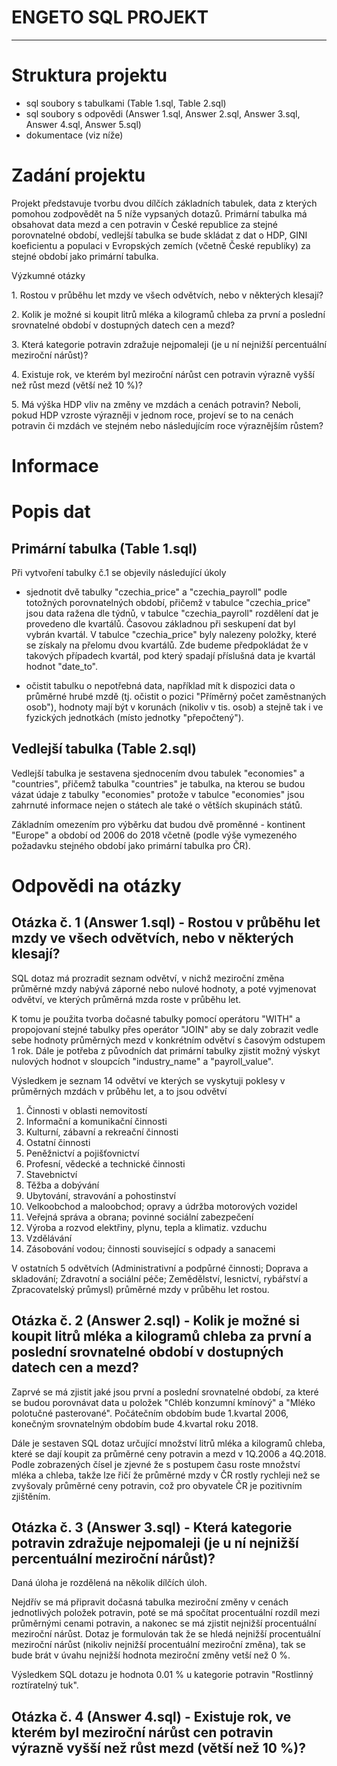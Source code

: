 # ENGETO SQL PROJEKT
---

# Struktura projektu

- sql soubory s tabulkami (Table 1.sql, Table 2.sql)
- sql soubory s odpovědi (Answer 1.sql, Answer 2.sql, Answer 3.sql, Answer 4.sql, Answer 5.sql)
- dokumentace (viz níže)


# Zadání projektu

Projekt představuje tvorbu dvou dílčích základních tabulek, data z kterých pomohou zodpovědět na 5 níže vypsaných dotazů.
Primární tabulka má obsahovat data mezd a cen potravin v České republice za stejné porovnatelné období, vedlejší tabulka se bude skládat z dat o HDP, GINI koeficientu a populaci v Evropských zemích (včetně České republiky) za stejné období jako primární tabulka.


Výzkumné otázky

1. Rostou v průběhu let mzdy ve všech odvětvích, nebo v některých klesají?

2. Kolik je možné si koupit litrů mléka a kilogramů chleba za první a poslední srovnatelné období v dostupných datech cen a mezd?

3. Která kategorie potravin zdražuje nejpomaleji (je u ní nejnižší percentuální meziroční nárůst)?

4. Existuje rok, ve kterém byl meziroční nárůst cen potravin výrazně vyšší než růst mezd (větší než 10 %)?

5. Má výška HDP vliv na změny ve mzdách a cenách potravin? Neboli, pokud HDP vzroste výrazněji v jednom roce, projeví se to na cenách potravin či mzdách ve stejném nebo následujícím roce výraznějším růstem?


# Informace

# Popis dat

## Primární tabulka (Table 1.sql)

Při vytvoření tabulky č.1 se objevily následující úkoly

- sjednotit dvě tabulky "czechia_price" a "czechia_payroll" podle totožných porovnatelných období, přičemž v tabulce "czechia_price" jsou data ražena dle týdnů, v tabulce "czechia_payroll" rozdělení dat je provedeno dle kvartálů. Časovou základnou při seskupení dat byl vybrán kvartál. 
V tabulce "czechia_price" byly nalezeny položky, které se získaly na přelomu dvou kvartálů. Zde budeme předpokládat že v takových případech kvartál, pod který spadají příslušná data je kvartál hodnot "date_to".
 
- očistit tabulku o nepotřebná data, například mít k dispozici data o průměrné hrubé mzdě (tj. očistit o pozici "Příměrný počet zaměstnaných osob"), hodnoty mají být v korunách (nikoliv v tis. osob) a stejně tak i ve fyzických jednotkách (místo jednotky "přepočtený").
 


## Vedlejší tabulka (Table 2.sql)

Vedlejší tabulka je sestavena sjednocením dvou tabulek "economies" a "countries", přičemž tabulka "countries" je tabulka, na kterou se budou vázat údaje z tabulky "economies" protože v tabulce "economies" jsou zahrnuté informace nejen o státech ale také o větších skupinách států. 

Základním omezením pro výběrku dat budou dvě proměnné - kontinent "Europe" a období od 2006 do 2018 včetně (podle výše vymezeného požadavku stejného období jako primární tabulka pro ČR).


# Odpovědi na otázky

## Otázka č. 1 (Answer 1.sql) - Rostou v průběhu let mzdy ve všech odvětvích, nebo v některých klesají?

SQL dotaz má prozradit seznam odvětví, v nichž meziroční změna průměrné mzdy nabývá záporné nebo nulové hodnoty, a poté vyjmenovat odvětví, ve kterých průměrná mzda roste v průběhu let.

K tomu je použita tvorba dočasné tabulky pomocí operátoru "WITH" a propojovaní stejné tabulky přes operátor "JOIN" aby se daly zobrazit vedle sebe hodnoty průměrných mezd v konkrétním odvětví s časovým odstupem 1 rok. Dále je potřeba z původních dat primární tabulky zjistit možný výskyt nulových hodnot v sloupcích "industry_name" a "payroll_value". 

Výsledkem je seznam 14 odvětví ve kterých se vyskytuji poklesy v průměrných mzdách v průběhu let, a to jsou odvětví

1. Činnosti v oblasti nemovitostí
2. Informační a komunikační činnosti
3. Kulturní, zábavní a rekreační činnosti
4. Ostatní činnosti
5. Peněžnictví a pojišťovnictví
6. Profesní, vědecké a technické činnosti
7. Stavebnictví
8. Těžba a dobývání
9. Ubytování, stravování a pohostinství
10. Velkoobchod a maloobchod; opravy a údržba motorových vozidel
11. Veřejná správa a obrana; povinné sociální zabezpečení
12. Výroba a rozvod elektřiny, plynu, tepla a klimatiz. vzduchu
13. Vzdělávání
14. Zásobování vodou; činnosti související s odpady a sanacemi


V ostatních 5 odvětvích (Administrativní a podpůrné činnosti; Doprava a skladování; Zdravotní a sociální péče; Zemědělství, lesnictví, rybářství a Zpracovatelský průmysl) průměrné mzdy v průběhu let rostou.  


## Otázka č. 2 (Answer 2.sql) - Kolik je možné si koupit litrů mléka a kilogramů chleba za první a poslední srovnatelné období v dostupných datech cen a mezd?

Zaprvé se má zjistit jaké jsou první a poslední srovnatelné období, za které se budou porovnávat data u položek "Chléb konzumní kmínový" a "Mléko polotučné pasterované". Počátečním obdobím bude 1.kvartal 2006, konečným srovnatelným obdobím bude 4.kvartal roku 2018.

Dále je sestaven SQL dotaz určující množství litrů mléka a kilogramů chleba, které se dají koupit za průměrné ceny potravin a mezd v 1Q.2006 a 4Q.2018. Podle zobrazených čísel je zjevné že s postupem času roste množství mléka a chleba, takže lze řičí že průměrné mzdy v ČR rostly rychleji než se zvyšovaly průměrné ceny potravin, což pro obyvatele ČR je pozitivním zjištěním.  


## Otázka č. 3 (Answer 3.sql) - Která kategorie potravin zdražuje nejpomaleji (je u ní nejnižší percentuální meziroční nárůst)?

Daná úloha je rozdělená na několik dílčích úloh.
 
Nejdřív se má připravit dočasná tabulka meziroční změny v cenách jednotlivých položek potravin, poté se má spočítat procentuální rozdíl mezi průměrnými cenami potravin, a nakonec se má zjistit nejnižší procentuální meziroční nárůst. 
Dotaz je formulován tak že se hledá nejnižší procentuální meziroční nárůst (nikoliv nejnižší procentuální meziroční změna), tak se bude brát v úvahu nejnižší hodnota meziroční změny vetší než 0 %.

Výsledkem SQL dotazu je hodnota 0.01 % u kategorie potravin "Rostlinný roztíratelný tuk".


## Otázka č. 4 (Answer 4.sql) - Existuje rok, ve kterém byl meziroční nárůst cen potravin výrazně vyšší než růst mezd (větší než 10 %)?



  